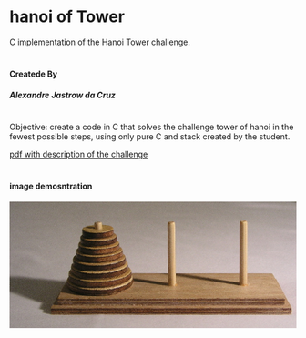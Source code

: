 # hanoi of Tower
C implementation of the Hanoi Tower challenge.
#
#### Createde By

##### Alexandre Jastrow da Cruz
#

Objective: create a code in C that solves the challenge tower of hanoi in the fewest possible steps, using only pure C and stack created by the student.

[pdf with description of the challenge](https://github.com/alexandrejastrow/hanoiTower/blob/master/ED_Trab2.pdf)
#
#### image demosntration
![image demosntration](https://github.com/alexandrejastrow/hanoiTower/blob/master/img/Tower_of_Hanoi.jpeg)


